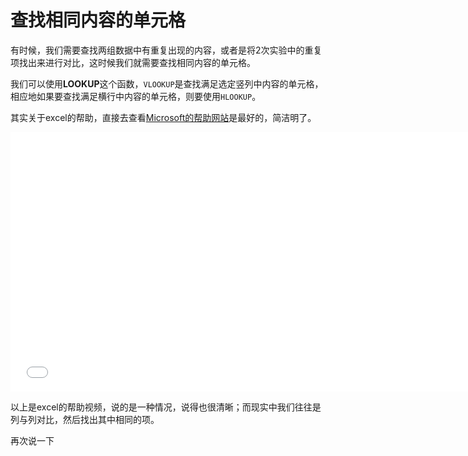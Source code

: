 # 查找相同内容的单元格

有时候，我们需要查找两组数据中有重复出现的内容，或者是将2次实验中的重复项找出来进行对比，这时候我们就需要查找相同内容的单元格。

我们可以使用**LOOKUP**这个函数，`VLOOKUP`是查找满足选定竖列中内容的单元格，相应地如果要查找满足横行中内容的单元格，则要使用`HLOOKUP`。

其实关于excel的帮助，直接去查看[Microsoft的帮助网站](https://support.office.com/zh-CN/article/LOOKUP-%E5%87%BD%E6%95%B0-446D94AF-663B-451D-8251-369D5E3864CB)是最好的，简洁明了。

<iframe src="//videoplayercdn.osi.office.net/hub/?csid=ux-cms-zh-cn-msoffice&uuid=c83dac94-ae67-410a-bf52-5725ce958225&AutoPlayVideo=true&height=415&width=740" frameborder= "0" marginwidth= "0" marginheight= "0" scrolling= "no" allowfullscreen= "" style="width: 740px; height: 415px;"></iframe>

以上是excel的帮助视频，说的是一种情况，说得也很清晰；而现实中我们往往是列与列对比，然后找出其中相同的项。

再次说一下